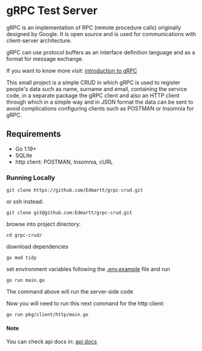 # gRPC Test Server

gRPC is an implementation of RPC (remote procedure calls) originally designed by Google. It is open source and is used for communications with client-server architecture.

gRPC can use protocol buffers as an interface definition language and as a format for message exchange.

If you want to know more visit: [introduction to gRPC](https://grpc.io/docs/what-is-grpc/introduction/)

This small project is a simple CRUD in which gRPC is used to register people's data such as name, surname and email, containing the service code, in a separate package the gRPC client and also an HTTP client through which in a simple way and in JSON format the data can be sent to avoid complications configuring clients such as POSTMAN or Insomnia for gRPC.

## Requirements

- Go 1.19+
- SQLite
- http client: POSTMAN, Insomnia, cURL

### Running Locally

```
git clone https://github.com/Edmartt/grpc-crud.git
```

or ssh instead:

```
git clone git@github.com:Edmartt/grpc-crud.git
```

browse into project directory:

```
cd grpc-crud/
```

download dependencies

```
go mod tidy
```

set environment variables following the [.env.example](https://github.com/Edmartt/grpc-test-server/blob/main/.env.example) file and run

```
go run main.go
```

The command above will run the server-side code

Now you will need to run this next command for the http client:

```
go run pkg/client/http/main.go
```

#### Note

You can check api docs in: [api docs](http://localhost:8080/api/v1/swagger/index.html)
